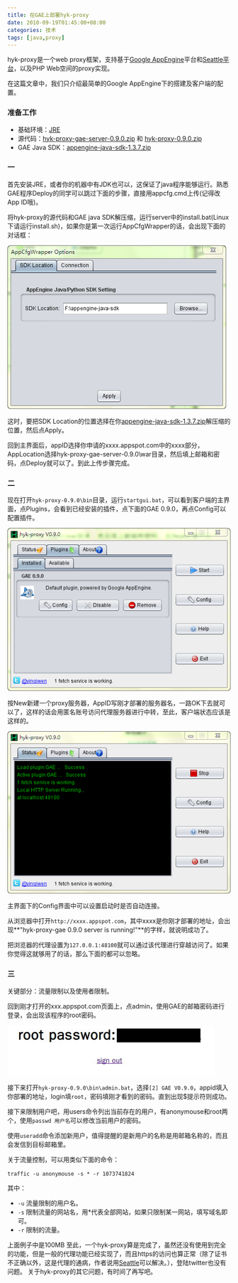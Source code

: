 ```yaml
---
title: 在GAE上部署hyk-proxy
date: 2010-09-19T01:45:00+08:00
categories: 技术
tags: [java,proxy]
---
```


hyk-proxy是一个web proxy框架，支持基于[Google AppEngine](https://appengine.google.com/)平台和[Seattle平台](https://seattlegeni.cs.washington.edu/)，以及PHP Web空间的proxy实现。

在这篇文章中，我们只介绍最简单的Google AppEngine下的搭建及客户端的配置。

### 准备工作

 - 基础环境：[JRE](http://www.java.com)
 - 源代码：[hyk-proxy-gae-server-0.9.0.zip](https://code.google.com/p/hyk-proxy/downloads/detail?name=hyk-proxy-gae-server-0.9.0.zip&amp;can=2&amp;q=) 和 [hyk-proxy-0.9.0.zip](https://code.google.com/p/hyk-proxy/downloads/detail?name=hyk-proxy-0.9.0.zip&amp;can=2&amp;q=)
 - GAE Java SDK：[appengine-java-sdk-1.3.7.zip](https://googleappengine.googlecode.com/files/appengine-java-sdk-1.3.7.zip)<!--more-->

### 一

首先安装JRE，或者你的机器中有JDK也可以，这保证了java程序能够运行。熟悉GAE程序Deploy的同学可以跳过下面的步骤，直接用appcfg.cmd上传(记得改App ID哦)。

将hyk-proxy的源代码和GAE java SDK解压缩，运行server中的install.bat(Linux下请运行install.sh)，如果你是第一次运行AppCfgWrapper的话，会出现下面的对话框：

![](/uploads/2010/09/appcfgwrapper.png)

这时，要把SDK Location的位置选择在你[appengine-java-sdk-1.3.7.zip](https://googleappengine.googlecode.com/files/appengine-java-sdk-1.3.7.zip)解压缩的位置，然后点Apply。

回到主界面后，appID选择你申请的xxxx.appspot.com中的xxxx部分，AppLocation选择hyk-proxy-gae-server-0.9.0\war目录，然后填上邮箱和密码，点Deploy就可以了。到此上传步骤完成。

### 二

现在打开`hyk-proxy-0.9.0\bin`目录，运行`startgui.bat`，可以看到客户端的主界面，点Plugins，会看到已经安装的插件，点下面的GAE 0.9.0，再点Config可以配置插件。

![](/uploads/2010/09/hyk-proxy-plugins.png)

按New新建一个proxy服务器，AppID写刚才部署的服务器名，一路OK下去就可以了，这样的话会用匿名账号访问代理服务器进行中转，至此，客户端状态应该是这样的。

![](/uploads/2010/09/hyk-proxy.png)

主界面下的Config界面中可以设置启动时是否自动连接。

从浏览器中打开`http://xxxx.appspot.com`，其中xxxx是你刚才部署的地址，会出现**"hyk-proxy-gae 0.9.0 server is running!"**的字样，就说明成功了。

把浏览器的代理设置为`127.0.0.1:48100`就可以通过该代理进行穿越访问了。如果你觉得这就够用了的话，那么下面的都可以忽略。

### 三

关键部分：流量限制以及使用者限制。

回到刚才打开的xxx.appspot.com页面上，点admin，使用GAE的邮箱密码进行登录，会出现该程序的root密码。

![](/uploads/2010/09/webroot.jpg)

接下来打开`hyk-proxy-0.9.0\bin\admin.bat`，选择`[2] GAE V0.9.0`，appid填入你部署的地址，login填`root`，密码填刚才看到的密码。直到出现$提示符则成功。

接下来限制用户吧，用users命令列出当前存在的用户，有anonymouse和root两个，使用`passwd 用户名`可以修改当前用户的密码。

使用`useradd`命令添加新用户，值得提醒的是新用户的名称是用邮箱名称的，而且会发信到目标邮箱里。

关于流量控制，可以用类似下面的命令：

```dos
traffic -u anonymouse -s * -r 1073741824
```

其中：

 - `-u` 流量限制的用户名。
 - `-s` 限制流量的网站名，用*代表全部网站，如果只限制某一网站，填写域名即可。
 - `-r` 限制的流量。

上面例子中是100MB 至此，一个hyk-proxy算是完成了，虽然还没有使用到完全的功能，但是一般的代理功能已经实现了，而且https的访问也算正常（除了证书不正确以外，这是代理的通病，作者说用[Seattle](https://seattlegeni.cs.washington.edu/)可以解决。），登陆twitter也没有问题。 关于hyk-proxy的其它问题，有时间了再写吧。
